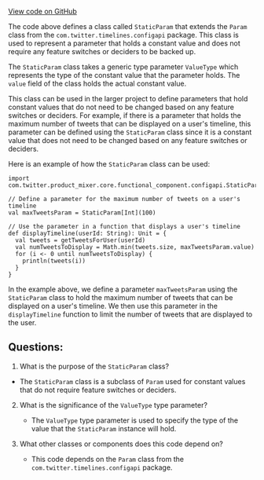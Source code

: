 [View code on GitHub](https://github.com/misbahsy/the-algorithm/product-mixer/core/src/main/scala/com/twitter/product_mixer/core/functional_component/configapi/StaticParam.scala)

The code above defines a class called `StaticParam` that extends the `Param` class from the `com.twitter.timelines.configapi` package. This class is used to represent a parameter that holds a constant value and does not require any feature switches or deciders to be backed up. 

The `StaticParam` class takes a generic type parameter `ValueType` which represents the type of the constant value that the parameter holds. The `value` field of the class holds the actual constant value. 

This class can be used in the larger project to define parameters that hold constant values that do not need to be changed based on any feature switches or deciders. For example, if there is a parameter that holds the maximum number of tweets that can be displayed on a user's timeline, this parameter can be defined using the `StaticParam` class since it is a constant value that does not need to be changed based on any feature switches or deciders. 

Here is an example of how the `StaticParam` class can be used:

```
import com.twitter.product_mixer.core.functional_component.configapi.StaticParam

// Define a parameter for the maximum number of tweets on a user's timeline
val maxTweetsParam = StaticParam[Int](100)

// Use the parameter in a function that displays a user's timeline
def displayTimeline(userId: String): Unit = {
  val tweets = getTweetsForUser(userId)
  val numTweetsToDisplay = Math.min(tweets.size, maxTweetsParam.value)
  for (i <- 0 until numTweetsToDisplay) {
    println(tweets(i))
  }
}
```

In the example above, we define a parameter `maxTweetsParam` using the `StaticParam` class to hold the maximum number of tweets that can be displayed on a user's timeline. We then use this parameter in the `displayTimeline` function to limit the number of tweets that are displayed to the user.
## Questions: 
 1. What is the purpose of the `StaticParam` class?
   - The `StaticParam` class is a subclass of `Param` used for constant values that do not require feature switches or deciders.

2. What is the significance of the `ValueType` type parameter?
   - The `ValueType` type parameter is used to specify the type of the value that the `StaticParam` instance will hold.

3. What other classes or components does this code depend on?
   - This code depends on the `Param` class from the `com.twitter.timelines.configapi` package.